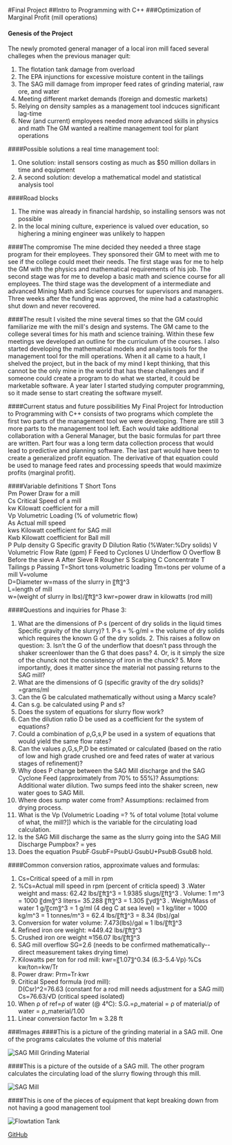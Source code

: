 #Final Project 
##Intro to Programming with C++
###Optimization of Marginal Profit (mill operations)
#### Genesis of the Project
The newly promoted general manager of a local iron mill faced several challeges when the previous manager quit:
  1. The flotation tank damage from overload
  2. The EPA injunctions for excessive moisture content in the tailings
  3. The SAG mill damage from improper feed rates of grinding material, raw ore, and water
  4. Meeting different market demands (foreign and domestic markets)
  5. Relying on density samples as a management tool indcuces significant lag-time 
  6. New (and current) employees needed more advanced skills in physics and math
The GM wanted a realtime management tool for plant operations

####Possible solutions a real time management tool:  
  1. One solution: install sensors costing as much as $50 million dollars in time and equipment
  2. A second solution: develop a mathematical model and statistical analysis tool

####Road blocks
  1. The mine was already in financial hardship, so installing sensors was not possible
  2. In the local mining culture, experience is valued over education, so highering a mining engineer was unlikely to happen
  
####The compromise
The mine decided they needed a three stage program for their employees. They sponsored their GM to meet with me to see if the college could meet their needs. The first stage was for me to help the GM with the physics and mathematical requirements of his job. The second stage was for me to develop a basic math and science course for all employees. The third stage was the development of a intermediate and advanced Mining Math and Science courses for supervisors and managers. Three weeks after the funding was approved, the mine had a catastrophic shut down and never recovered.

####The result
I visited the mine several times so that the GM could familiarize me with the mill's design and systems. The GM came to the college several times for his math and science training. Within these few meetings we developed an outline for the curriculum of the courses. I also started developing the mathematical models and analysis tools for the management tool for the mill operations. When it all came to a hault, I shelved the project, but in the back of my mind I kept thinking, that this cannot be the only mine in the world that has these challenges and if someone could create a program to do what we started, it could be marketable software. A year later I started studying computer programming, so it made sense to start creating the software myself.

####Current status and future possibilities
My Final Project for Introduction to Programming with C++ consists of two programs which complete the first two parts of the management tool we were developing. There are still 3 more parts to the management tool left. Each would take additional collaboration with a General Manager, but the basic formulas for part three are written. Part four was a long term data collection process that would lead to predictive and planning software. The last part would have been to create a generalized profit equation. The derivative of that equation could be used to manage feed rates and processing speeds that would maximize profits (marginal profit).

####Variable definitions
  T	Short Tons			
  Pm	Power Draw for a mill			
  Cs	Critical Speed of a mill			
  kw	Kilowatt coefficient for a mill			
  Vp	Volumetric Loading (% of volumetric flow)			
  As	Actual mill speed			
  kws	Kilowatt coefficient for SAG mill			
  Kwb	Kilowatt coefficient for Ball mill			
  P	Pulp density
  G	Specific gravity
  D	Dilution Ratio (%Water:%Dry solids)
  V	Volumetric Flow Rate (gpm)
  F	Feed to Cyclones
  U	Underflow
  O	Overflow
  B	Before the  sieve
  A	After Sieve
  R	Rougher
  S	Scalping
  C	Concentrate
  T	Tailings
  p	Passing
  T=Short tons∙volumetric loading
  Tm=tons per volume of a mill
  V=volume   
  D=Diameter
  w=mass of the slurry in 〖ft〗^3  
  L=length of mill  
  w=(weight of slurry in lbs)/〖ft〗^3 
  kwr=power draw in kilowatts (rod mill)  


####Questions and inquiries for Phase 3: 
  1. What are the dimensions of P∙s  (percent of dry solids in the liquid times Specific gravity of the slurry)?
   	1. P∙s = %∙g/ml =  the volume of dry solids which requires the known G of the dry solids.
  	2. This raises a follow on question: 
  	3. Isn’t the G of the underflow that doesn’t pass through the shaker screenlower than the G that does pass? 
  	4. Or, is it simply the size of the chunck not the consistency of iron in the chunck?
  	5. More importantly, does it matter since the material not passing returns to the SAG mill?
  2. What are the dimensions of G (specific gravity of the dry solids)?
  	=grams/ml
  3. Can the G be calculated mathematically without using a Marcy scale?
  4. Can s.g. be calculated using P and s?
  5. Does the system of equations for slurry flow work? 
  6. Can the dilution ratio D be used as a coefficient for the system of equations?
  7. Could a combination of ρ,G,s,P be used in a system of equations that would yield the same flow rates?
  8. Can the values ρ,G,s,P,D be estimated or calculated (based on the ratio of low and high grade crushed ore and feed rates  of water at various stages of refinement)?
  9. Why does P change between the SAG Mill discharge and the SAG Cyclone Feed (approximately from 70% to 55%)?
  	Assumptions: Additional water dilution. Two sumps feed into the shaker screen, new water goes to SAG Mill.
  10. Where does sump water come from?
  	Assumptions: reclaimed from drying process.
  11. What is the Vp (Volumetric Loading =? % of total volume [total volume of what, the mill?]) which is the variable for the circulating load calculation.
  12. Is the SAG Mill discharge the same as the slurry going into the SAG Mill Discharge Pumpbox?
  	= yes
  14. Does the equation  PsubF∙GsubF=PsubU∙GsubU+PsubB∙GsubB hold.
  
####Common conversion ratios, approximate values and formulas:

  1. Cs=Critical speed of a mill in rpm
  2. %Cs=Actual mill speed in rpm (percent of criticla speed)
  3 .Water weight and mass: 	62.42 lbs/〖ft〗^3 = 1.9385 slugs/〖ft〗^3 
  . Volume: 1 m^3  = 1000 〖dm〗^3 liters= 35.288 〖ft〗^3  = 1.305 〖yd〗^3
  . Weight/Mass of water 1 g/〖cm〗^3 = 1  g/ml (4 deg C at sea level)
  								  = 1 kg/liter 
                                    = 1000 kg/m^3 = 1 tonnes/m^3 
                                    = 62.4 lbs/〖ft〗^3 
                                    = 8.34 (lbs)/gal
  4. Conversion for water volume: 	7.473(lbs)/gal ≈ 1 lbs/〖ft〗^3   
  5. Refined iron ore weight:		≈449.42 lbs/〖ft〗^3
  6. Crushed iron ore weight	≈156.07 lbs/〖ft〗^3
  7. SAG mill overflow		SG=2.6 (needs to be confirmed mathematically--direct measurement takes drying time)
  8. Kilowatts per ton for rod mill:   	kwr=〖1.07〗^0.34 (6.3-5.4∙Vp)∙%Cs kw/ton=kw/Tr
  9. Power draw:  			Prm=Tr∙kwr 
  10. Critical Speed formula (rod mill):	
  				D(Csr)^2=76.63 (constant for a rod mill needs adjustment for a SAG mill)  
  				Cs=76.63/√D (critical speed isolated)
  11. When ρ of ref=ρ of water (@ 4°C): 	S.G.=ρ_material = ρ of material/ρ of water = ρ_material/1.00 
  12. Linear conversion factor		1m ≈ 3.28 ft

###Images
####This is a picture of the grinding material in a SAG mill. One of the programs calculates the volume of this material

![SAG Mill Grinding Material](https://encrypted-tbn2.gstatic.com/images?q=tbn:ANd9GcQfh6zXYG7pJECsth2DVx44SImR4RPQfwTYwUqaSniz3nDAq6Xssw)

####This is a picture of the outside of a SAG mill. The other program calculates the circulating load of the slurry flowing through this mill.


![SAG Mill](http://photos.newswire.ca/images/download/20140206_C7934_PHOTO_EN_36350.jpg)

####This is one of the pieces of equipment that kept breaking down from not having a good management tool

![Flowtation Tank](http://cadillapp.com/assets/templates/1410898792/b34d27579fac962dd7ab8083f8e61f031376c555.jpg)

[GitHub](https://drive.google.com/a/swatc.edu/file/d/0B51DUErT4YwPY0lGX0FHdUozUEk/view)

